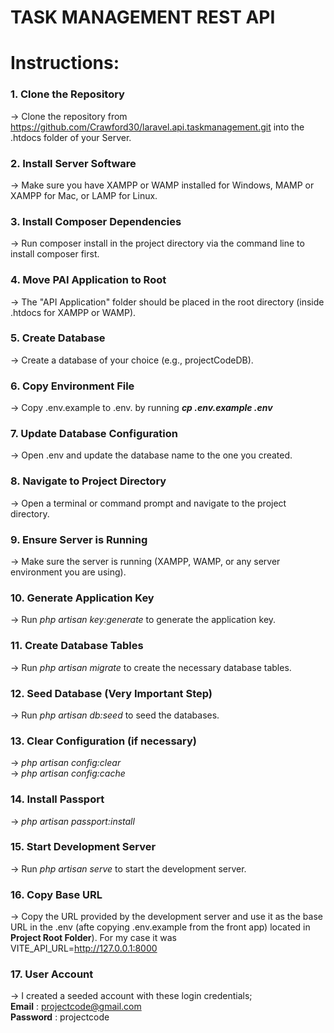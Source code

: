 
# TASK MANAGEMENT REST API


# Instructions:

### 1. Clone the Repository
-> Clone the repository from https://github.com/Crawford30/laravel.api.taskmanagement.git into the .htdocs folder of your Server.

### 2. Install Server Software
-> Make sure you have XAMPP or WAMP installed for Windows, MAMP or XAMPP for Mac, or LAMP for Linux.

### 3. Install Composer Dependencies
-> Run composer install in the project directory via the command line to install composer first.

### 4. Move PAI Application to Root
-> The "API Application" folder should be placed in the root directory (inside .htdocs for XAMPP or WAMP).

### 5. Create Database
-> Create a database of your choice (e.g., projectCodeDB).

### 6. Copy Environment File
-> Copy .env.example to .env. by running **_cp .env.example .env_**

### 7. Update Database Configuration
-> Open .env and update the database name to the one you created.

### 8. Navigate to Project Directory
-> Open a terminal or command prompt and navigate to the project directory.

### 9. Ensure Server is Running
-> Make sure the server is running (XAMPP, WAMP, or any server environment you are using).

### 10. Generate Application Key
-> Run _php artisan key:generate_ to generate the application key.

### 11. Create Database Tables
-> Run _php artisan migrate_ to create the necessary database tables.

### 12. Seed Database (Very Important Step)
-> Run _php artisan db:seed_ to seed the databases.

### 13. Clear Configuration (if necessary)
-> _php artisan config:clear_ <br>
-> _php artisan config:cache_


### 14. Install Passport
-> _php artisan passport:install_ <br>


### 15. Start Development Server
-> Run _php artisan serve_ to start the development server.

### 16. Copy Base URL
-> Copy the URL provided by the development server and use it as the base URL in the .env (afte copying .env.example from the front app) located in **Project Root Folder**). For my case it was VITE_API_URL=http://127.0.0.1:8000

### 17. User Account

-> I created a seeded account with these login credentials;<br>
**Email** : projectcode@gmail.com <br>
**Password** : projectcode <br>






